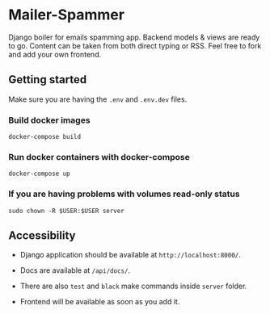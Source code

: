 # Mailer-Spammer

Django boiler for emails spamming app. Backend models & views are ready to go. Content can be taken from both direct
typing or RSS. Feel free to fork and add your own frontend.

## Getting started

Make sure you are having the `.env` and `.env.dev` files.

### Build docker images

```console
docker-compose build
```

### Run docker containers with docker-compose

```console
docker-compose up
```

### If you are having problems with volumes read-only status

```console
sudo chown -R $USER:$USER server
```

## Accessibility

* Django application should be available at `http://localhost:8000/`.

* Docs are available at `/api/docs/`.

* There are also `test` and `black` make commands inside `server` folder.

* Frontend will be available as soon as you add it.
